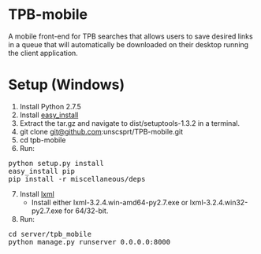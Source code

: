 TPB-mobile
==========

A mobile front-end for TPB searches that allows users to save desired links in a queue that will automatically be downloaded on their desktop running the client application.

Setup (Windows)
==========
1. Install Python 2.7.5
2. Install [easy_install](https://pypi.python.org/packages/source/s/setuptools/setuptools-1.3.2.tar.gz#md5=441f2e58c0599d31597622a7b9eb605f)
3. Extract the tar.gz and navigate to dist/setuptools-1.3.2 in a terminal.
4. git clone git@github.com:unscsprt/TPB-mobile.git
5. cd tpb-mobile
6. Run: 
<pre>
python setup.py install
easy_install pip
pip install -r miscellaneous/deps
</pre>

7. Install [lxml](http://www.lfd.uci.edu/~gohlke/pythonlibs/#lxml)
    * Install either lxml-3.2.4.win-amd64-py2.7.exe or lxml-3.2.4.win32-py2.7.exe for 64/32-bit.
8. Run:
<pre>
cd server/tpb_mobile
python manage.py runserver 0.0.0.0:8000
</pre>
